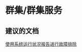 <properties
    pageTitle="cluster/cluster services"
    description="群集/群集服务"
    service="microsoft.servicefabric"
    resource="clusters"
    authors="aashu"
    displayOrder=""
    selfHelpType="generic"
    supportTopicIds="32449683"
    resourceTags=""
    productPesIds="15842"
    cloudEnvironments="public"
/>


# 群集/群集服务

## **建议的文档**
[使用系统运行状况报告进行故障排除](https://azure.microsoft.com/documentation/articles/service-fabric-understand-and-troubleshoot-with-system-health-reports/)



<!--HONumber=Jul16_HO4-->


